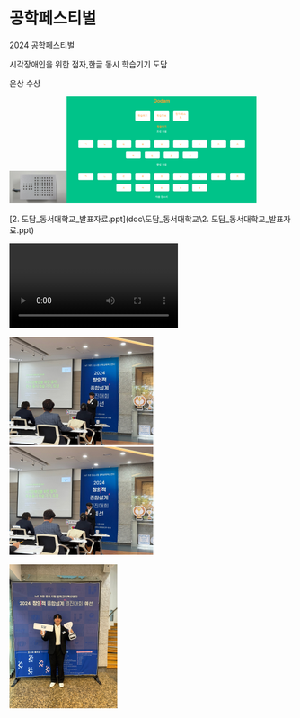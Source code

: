# 공학페스티벌
2024 공학페스티벌

시각장애인을 위한 점자,한글 동시 학습기기 도담

은상 수상

<img src=".\doc\도담_동서대학교\도담_동서대학교_작품사진1.JPEG" alt="도담_동서대학교_작품사진1" style="zoom:10%;" /><img src=".\doc\도담_동서대학교\도담_동서대학교_작품사진2.png" alt="도담_동서대학교_작품사진2" style="zoom: 33%;" />

[2. 도담_동서대학교_발표자료.ppt](doc\도담_동서대학교\2. 도담_동서대학교_발표자료.ppt)

<video src="C:\Users\20201\Documents\GitHub\last_iccas\braille\doc\3. 도담_동서대학교_작품영상.mp4"></video>

<img src=".\images\IMG_8786.JPG" alt="IMG_8786" style="zoom:25%;" /><img src=".\images\IMG_8787.JPG" alt="IMG_8787" style="zoom:25%;" />

<img src=".\images\IMG_8784.JPG" alt="IMG_8784" style="zoom:25%;" />

